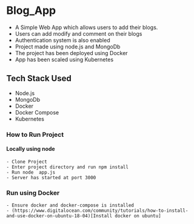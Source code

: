 # Blog_App

- A Simple Web App which allows users to add their blogs.
- Users can add modify and comment on their blogs
- Authentication system is also enabled
- Project made using node.js and MongoDb
- The project has been deployed using Docker
- App has been scaled using Kubernetes


## Tech Stack Used

- Node.js
- MongoDb
- Docker 
- Docker Compose
- Kubernetes

### How to Run Project

#### Locally using node
```
- Clone Project
- Enter project directory and run npm install
- Run node  app.js
- Server has started at port 3000
```

### Run using Docker
```
- Ensure docker and docker-compose is installed 
- (https://www.digitalocean.com/community/tutorials/how-to-install-and-use-docker-on-ubuntu-18-04)[Install docker on ubuntu]
